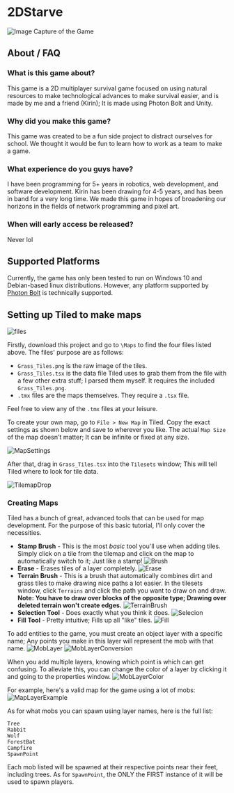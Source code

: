 # 2DStarve
![Image Capture of the Game](preview.gif)

## About / FAQ
### What is this game about?
This game is a 2D multiplayer survival game focused on using natural resources to make technological advances to make survival easier, and is made by me and a friend (Kirin); It is made using Photon Bolt and Unity.
### Why did you make this game?
This game was created to be a fun side project to distract ourselves for school. We thought it would be fun to learn how to work as a team to make a game.
### What experience do you guys have?
I have been programming for 5+ years in robotics, web development, and software development. Kirin has been drawing for 4-5 years, and has been in band for a very long time. We made this game in hopes of broadening our horizons in the fields of network programming and pixel art.
### When will early access be released?
Never lol

## Supported Platforms
Currently, the game has only been tested to run on Windows 10 and Debian-based linux distributions. However, any platform supported by [Photon Bolt](https://www.photonengine.com/bolt) is technically supported. 

## Setting up Tiled to make maps

![files](MapGuide/Files.PNG)

Firstly, download this project and go to `\Maps` to find the four files listed above. The files' purpose are as follows:
* `Grass_Tiles.png` is the raw image of the tiles.
* `Grass_Tiles.tsx` is the data file Tiled uses to grab them from the file with a few other extra stuff; I parsed them myself. It requires the included `Grass_Tiles.png`.
* `.tmx` files are the maps themselves. They require a `.tsx` file.

Feel free to view any of the `.tmx` files at your leisure.

To create your own map, go to `File > New Map` in Tiled. Copy the exact settings as shown below and save to wherever you like. The actual `Map Size` of the map doesn't matter; It can be infinite or fixed at any size.

![MapSettings](MapGuide/MapSettings.PNG)

After that, drag in `Grass_Tiles.tsx` into the `Tilesets` window; This will tell Tiled where to look for tile data.

![TilemapDrop](MapGuide/TilemapDrop.gif)


### Creating Maps
Tiled has a bunch of great, advanced tools that can be used for map development. For the purpose of this basic tutorial, I'll only cover the necessities.
* **Stamp Brush** - This is the most *basic* tool you'll use when adding tiles. Simply click on a tile from the tilemap and click on the map to automatically switch to it; Just like a stamp! ![Brush](MapGuide/Brush.gif)
* **Erase** - Erases tiles of a layer completely. ![Erase](MapGuide/Eraser.gif)
* **Terrain Brush** - This is a brush that automatically combines dirt and grass tiles to make drawing nice paths a lot easier. In the tilesets window, click `Terrains` and click the path you want to draw on and draw. **Note: You have to draw over blocks of the opposite type; Drawing over deleted terrain won't create edges.** ![TerrainBrush](MapGuide/TerrainBrush.gif)
* **Selection Tool** - Does exactly what you think it does. ![Selecion](MapGuide/Selection.gif)
* **Fill Tool** - Pretty intuitive; Fills up all "like" tiles. ![Fill](MapGuide/Fill.gif)

To add entities to the game, you must create an object layer with a specific name; Any points you make in this layer will represent the mob with that name.
![MobLayer](MapGuide/MobLayer.gif)
![MobLayerConversion](MapGuide/MobLayerConversion.PNG)

When you add multiple layers, knowing which point is which can get confusing. To alleviate this, you can change the color of a layer by clicking it and going to the properties window. 
![MobLayerColor](MapGuide/MobLayerColor.gif)

For example, here's a valid map for the game using a lot of mobs:
![MapLayerExample](MapGuide/MapLayerExample.PNG)

As for what mobs you can spawn using layer names, here is the full list:

    Tree
    Rabbit
    Wolf
    ForestBat
    Campfire
    SpawnPoint

Each mob listed will be spawned at their respective points near their feet, including trees. As for `SpawnPoint`, the ONLY the FIRST instance of it will be used to spawn players.
